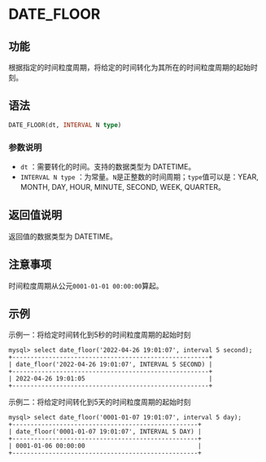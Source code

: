 # DATE_FLOOR

## 功能

根据指定的时间粒度周期，将给定的时间转化为其所在的时间粒度周期的起始时刻。

## 语法

```sql
DATE_FLOOR(dt, INTERVAL N type)
```

### 参数说明

- `dt` ：需要转化的时间。支持的数据类型为 DATETIME。
- `INTERVAL N type` ：为常量。`N`是正整数的时间周期；`type`值可以是：YEAR, MONTH, DAY, HOUR, MINUTE, SECOND, WEEK, QUARTER。

## 返回值说明

返回值的数据类型为 DATETIME。

## 注意事项

时间粒度周期从公元`0001-01-01 00:00:00`算起。

## 示例

示例一：将给定时间转化到5秒的时间粒度周期的起始时刻

```Plain%20Text
mysql> select date_floor('2022-04-26 19:01:07', interval 5 second);
+------------------------------------------------------+
| date_floor('2022-04-26 19:01:07', INTERVAL 5 SECOND) |
+------------------------------------------------------+
| 2022-04-26 19:01:05                                  |
+------------------------------------------------------+
```

示例二：将给定时间转化到5天的时间粒度周期的起始时刻

```Plain%20Text
mysql> select date_floor('0001-01-07 19:01:07', interval 5 day);
+---------------------------------------------------+
| date_floor('0001-01-07 19:01:07', INTERVAL 5 DAY) |
+---------------------------------------------------+
| 0001-01-06 00:00:00                               |
+---------------------------------------------------+
```

